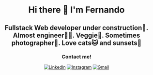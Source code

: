 <h1 align="center"> Hi there 👋 I'm Fernando </h1>

<h2 align="center"> Fullstack Web developer under construction🚧. Almost engineer👷‍⚡. Veggie🥑. Sometimes photographer📸. Love cats🐱 and sunsets🌆</h2>

<h3 align="center">Contact me!</h3>

<p align="center">
<a href="https://linkedin.com/in/carlos-fernando-maciel-" target= "_blank"><img alt="LinkedIn" src="https://img.shields.io/badge/LinkedIn-0077B5?style=for-the-badge&logo=linkedin&logoColor=white"></a> 
<a href="https://instagram.com/fercuche" target= "_blank" rel="noreferrer noopener"><img alt="Instagram" src="https://img.shields.io/badge/Instagram-E4405F?style=for-the-badge&logo=instagram&logoColor=white"></a>
<a href = "mailto: fernandomaciel.job@gmail.com" target= "_blank"><img alt="Gmail" src="https://img.shields.io/badge/Gmail-D14836?style=for-the-badge&logo=gmail&logoColor=white"></a>
</p>

<!--



<p align="center"> 
<a href="https://linkedin.com/in/carlos-fernando-maciel-" target= "_blank"><img alt="LinkedIn" src="https://www.vectorlogo.zone/logos/linkedin/linkedin-icon.svg"></a>
<a href="https://instagram.com/fercuche" target= "_blank" rel="noreferrer noopener"><img alt="Instagram" src="https://www.vectorlogo.zone/logos/instagram/instagram-icon.svg"></a>
<a href="https://twitter.com/Fercuche" target= "_blank"><img alt="Twitter" src="https://www.vectorlogo.zone/logos/twitter/twitter-official.svg" width="7%" height="7%"></a>
<a href = "mailto: fernandomaciel.job@gmail.com" target= "_blank"><img alt="Gmail" src="https://www.vectorlogo.zone/logos/gmail/gmail-icon.svg"></a>
</p>





**fercuche/fercuche** is a ✨ _special_ ✨ repository because its `README.md` (this file) appears on your GitHub profile.

Here are some ideas to get you started:

- 🔭 I’m currently working on ...
- 🌱 I’m currently learning ...
- 👯 I’m looking to collaborate on ...
- 🤔 I’m looking for help with ...
- 💬 Ask me about ...
- 📫 How to reach me: ...
- 😄 Pronouns: ...
- ⚡ Fun fact: ...
-->
